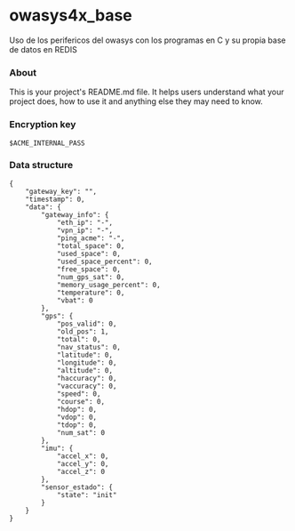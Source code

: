 owasys4x_base
=============

Uso de los perifericos del owasys con los programas en C y su propia base de datos en REDIS

### About

This is your project's README.md file. It helps users understand what your
project does, how to use it and anything else they may need to know.


### Encryption key
```
$ACME_INTERNAL_PASS
```

### Data structure

```
{
    "gateway_key": "",
    "timestamp": 0,
    "data": {
        "gateway_info": {
            "eth_ip": "-",
            "vpn_ip": "-",
            "ping_acme": "-",
            "total_space": 0,
            "used_space": 0,
            "used_space_percent": 0,
            "free_space": 0,
            "num_gps_sat": 0,
            "memory_usage_percent": 0,
            "temperature": 0,
            "vbat": 0
        },
        "gps": {
            "pos_valid": 0,
            "old_pos": 1,
            "total": 0,
            "nav_status": 0,
            "latitude": 0,
            "longitude": 0,
            "altitude": 0,
            "haccuracy": 0,
            "vaccuracy": 0,
            "speed": 0,
            "course": 0,
            "hdop": 0,
            "vdop": 0,
            "tdop": 0,
            "num_sat": 0
        },
        "imu": {
            "accel_x": 0,
            "accel_y": 0,
            "accel_z": 0
        },
        "sensor_estado": {
            "state": "init"
        }
    }
}
```
